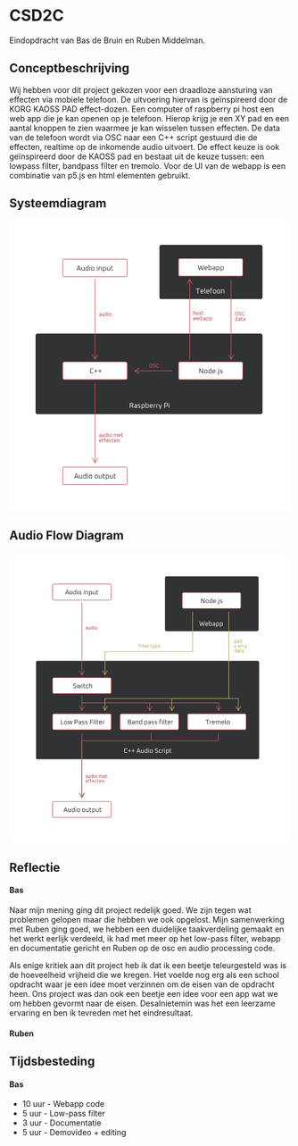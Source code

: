 # CSD2C
Eindopdracht van Bas de Bruin en Ruben Middelman.

## Conceptbeschrijving

Wij hebben voor dit project gekozen voor een draadloze aansturing van effecten via mobiele telefoon. De uitvoering hiervan is geïnspireerd door de KORG KAOSS PAD effect-dozen.
Een computer of raspberry pi host een web app die je kan openen op je telefoon. Hierop krijg je een XY pad en een aantal knoppen te zien waarmee je kan wisselen tussen effecten.
De data van de telefoon wordt via OSC naar een C++ script gestuurd die de effecten, realtime op de inkomende audio uitvoert.
De effect keuze is ook geïnspireerd door de KAOSS pad en bestaat uit de keuze tussen: een lowpass filter, bandpass filter en tremolo.
Voor de UI van de webapp is een combinatie van p5.js en html elementen gebruikt.

## Systeemdiagram

![](docs/SysteemDiagram.jpg)

## Audio Flow Diagram

![](docs/AudioFlowDiagram.jpg)

## Reflectie

#### Bas
Naar mijn mening ging dit project redelijk goed. We zijn tegen wat problemen gelopen maar die hebben we ook opgelost.
Mijn samenwerking met Ruben ging goed, we hebben een duidelijke taakverdeling gemaakt en het werkt eerlijk verdeeld, ik had met meer op het low-pass filter, webapp en documentatie gericht en Ruben op de osc en audio processing code.

Als enige kritiek aan dit project heb ik dat ik een beetje teleurgesteld was is de hoeveelheid vrijheid die we kregen. Het voelde nog erg als een school opdracht waar je een idee moet verzinnen om de eisen van de opdracht heen. Ons project was dan ook een beetje een idee voor een app wat we om hebben gevormt naar de eisen. Desalnietemin was het een leerzame ervaring en ben ik tevreden met het eindresultaat.

#### Ruben

## Tijdsbesteding

#### Bas
* 10 uur - Webapp code
* 5 uur - Low-pass filter
* 3 uur - Documentatie
* 5 uur - Demovideo + editing

